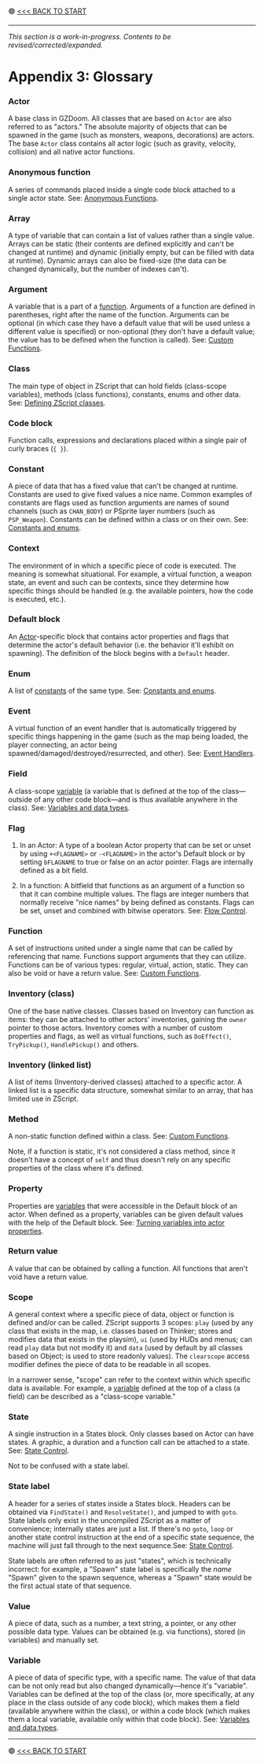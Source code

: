 🟢 [<<< BACK TO START](README.md)

---

*This section is a work-in-progress. Contents to be revised/corrected/expanded.*

# Appendix 3: Glossary

### Actor

A base class in GZDoom. All classes that are based on `Actor` are also referred to as "actors." The absolute majority of objects that can be spawned in the game (such as monsters, weapons, decorations) are actors. The base `Actor` class contains all actor logic (such as gravity, velocity, collision) and all native actor functions.

### Anonymous function

A series of commands placed inside a single code block attached to a single actor state. See: [Anonymous Functions](06_Anonymous_functions.md).

### Array

A type of variable that can contain a list of values rather than a single value. Arrays can be static (their contents are defined explicitly and can't be changed at runtime) and dynamic (initially empty, but can be filled with data at runtime). Dynamic arrays can also be fixed-size (the data can be changed dynamically, but the number of indexes can't).

### Argument

A variable that is a part of a [function](#function). Arguments of a function are defined in parentheses, right after the name of the function. Arguments can be optional (in which case they have a default value that will be used unless a different value is specified) or non-optional (they don't have a default value; the value has to be defined when the function is called). See: [Custom Functions](09_Custom_functions.md).

### Class

The main type of object in ZScript that can hold fields (class-scope variables), methods (class functions), constants, enums and other data. See: [Defining ZScript classes](02_Defining_ZScript_classes.md).

### Code block

Function calls, expressions and declarations placed within a single pair of curly braces (`{ }`).

### Constant

A piece of data that has a fixed value that can't be changed at runtime. Constants are used to give fixed values a nice name. Common examples of constants are flags used as function arguments are names of sound channels (such as `CHAN_BODY`) or PSprite layer numbers (such as `PSP_Weapon`). Constants can be defined within a class or on their own. See: [Constants and enums](14_Constants.md).

### Context

The environment of in which a specific piece of code is executed. The meaning is somewhat situational. For example, a virtual function, a weapon state, an event and such can be contexts, since they determine how specific things should be handled (e.g. the available pointers, how the code is executed, etc.).

### Default block

An [Actor](#actor)-specific block that contains actor properties and flags that determine the actor's default behavior (i.e. the behavior it'll exhibit on spawning). The definition of the block begins with a `Default` header.

### Enum

A list of [constants](#constant) of the same type. See: [Constants and enums](14_Constants.md).

### Event

A virtual function of an event handler that is automatically triggered by specific things happening in the game (such as the map being loaded, the player connecting, an actor being spawned/damaged/destroyed/resurrected, and other). See: [Event Handlers](11_Event_Handlers.md).

### Field

A class-scope [variable](#variable) (a variable that is defined at the top of the class—outside of any other code block—and is thus available anywhere in the class). See: [Variables and data types](07_Variables_and_data_types.md).

### Flag

1. In an Actor: A type of a boolean Actor property that can be set or unset by using `+<FLAGNAME>` or `-<FLAGNAME>` in the actor's Default block or by setting `bFLAGNAME` to true or false on an actor pointer. Flags are internally defined as a bit field.

2. In a function: A bitfield that functions as an argument of a function so that it can combine multiple values. The flags are integer numbers that normally receive "nice names" by being defined as constants. Flags can be set, unset and combined with bitwise operators. See: [Flow Control](A1_Flow_Control.md).

### Function

A set of instructions united under a single name that can be called by referencing that name. Functions support arguments that they can utilize. Functions can be of various types: regular, virtual, action, static. They can also be void or have a return value. See: [Custom Functions](09_Custom_functions.md).

### Inventory (class)

One of the base native classes. Classes based on Inventory can function as items: they can be attached to other actors' inventories, gaining the `owner` pointer to those actors. Inventory comes with a number of custom properties and flags, as well as virtual functions, such as `DoEffect()`, `TryPickup()`, `HandlePickup()` and others.

### Inventory (linked list)

A list of items (Inventory-derived classes) attached to a specific actor. A linked list is a specific data structure, somewhat similar to an array, that has limited use in ZScript.

### Method

A non-static function defined within a class. See: [Custom Functions](09_Custom_functions.md).

Note, if a function is static, it's not considered a class method, since it doesn't have a concept of `self` and thus doesn't rely on any specific properties of the class where it's defined.

### Property

Properties are [variables](#variable) that were accessible in the Default block of an actor. When defined as a property, variables can be given default values with the help of the Default block. See: [Turning variables into actor properties](#turning-variables-into-actor-properties).

### Return value

A value that can be obtained by calling a function. All functions that aren't void have a return value. 

### Scope

A general context where a specific piece of data, object or function is defined and/or can be called. ZScript supports 3 scopes: `play` (used by any class that exists in the map, i.e. classes based on Thinker; stores and modifies data that exists in the playsim), `ui` (used by HUDs and menus; can read `play` data but not modify it) and `data` (used by default by all classes based on Object; is used to store readonly values). The `clearscope` access modifier defines the piece of data to be readable in all scopes.

In a narrower sense, "scope" can refer to the context within which specific data is available. For example, a [variable](#variable) defined at the top of a class (a field) can be described as a "class-scope variable."

### State

A single instruction in a States block. Only classes based on Actor can have states. A graphic, a duration and a function call can be attached to a state. See: [State Control](A1_Flow_Control.md#state-control).

Not to be confused with a state label.

### State label

A header for a series of states inside a States block. Headers can be obtained via `FindState()` and `ResolveState()`,  and jumped to with `goto`. State labels only exist in the uncompiled ZScript as a matter of convenience; internally states are just a list. If there's no `goto`, `loop` or another state control instruction at the end of a specific state sequence, the machine will just fall through to the next sequence.See: [State Control](A1_Flow_Control.md#state-control).

State labels are often referred to as just "states", which is technically incorrect: for example, a "Spawn" state label is specifically the *name* "Spawn" given to the spawn sequence, whereas a "Spawn" state would be the first actual state of that sequence.

### Value

A piece of data, such as a number, a text string, a pointer, or any other possible data type. Values can be obtained (e.g. via functions), stored (in variables) and manually set.

### Variable

A piece of data of specific type, with a specific name. The value of that data can be not only read but also changed dynamically—hence it's "variable". Variables can be defined at the top of the class (or, more specifically, at any place in the class outside of any code block), which makes them a field (available anywhere within the class), or within a code block (which makes them a local variable, available only within that code block). See: [Variables and data types](07_Variables_and_data_types.md).

---

🟢 [<<< BACK TO START](README.md)
